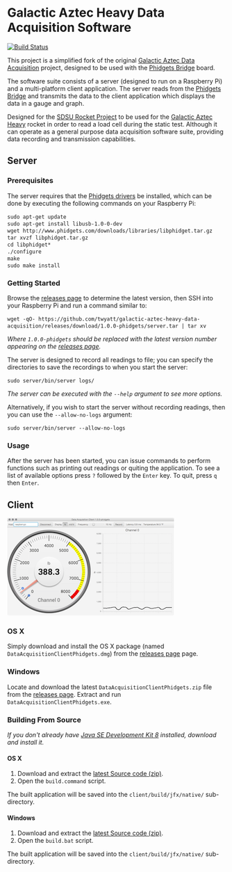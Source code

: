 # Galactic Aztec Heavy Data Acquisition Software
[![Build Status](https://travis-ci.org/twyatt/galactic-aztec-heavy-data-acquisition.svg?branch=phidgets)](https://travis-ci.org/twyatt/galactic-aztec-heavy-data-acquisition)


This project is a simplified fork of the original [Galactic Aztec Data Acquisition] project, designed to be used with the [Phidgets Bridge] board.

The software suite consists of a server (designed to run on a Raspberry Pi) and a multi-platform client application. The server reads from the [Phidgets Bridge] and transmits the data to the client application which displays the data in a gauge and graph.

Designed for the [SDSU Rocket Project] to be used for the [Galactic Aztec Heavy] rocket in order to read a load cell during the static test. Although it can operate as a general purpose data acquisition software suite, providing data recording and transmission capabilities.


## Server

### Prerequisites

The server requires that the [Phidgets drivers] be installed, which can be done by executing the following commands on your Raspberry Pi:
```
sudo apt-get update
sudo apt-get install libusb-1.0-0-dev
wget http://www.phidgets.com/downloads/libraries/libphidget.tar.gz
tar xvzf libphidget.tar.gz
cd libphidget*
./configure
make
sudo make install
```

### Getting Started

Browse the [releases page] to determine the latest version, then SSH into your Raspberry Pi and run a command similar to:
```
wget -qO- https://github.com/twyatt/galactic-aztec-heavy-data-acquisition/releases/download/1.0.0-phidgets/server.tar | tar xv
```
_Where `1.0.0-phidgets` should be replaced with the latest version number appearing on the [releases page]._

The server is designed to record all readings to file; you can specify the directories to save the recordings to when you start the server:
```
sudo server/bin/server logs/
```
_The server can be executed with the `--help` argument to see more options._

Alternatively, if you wish to start the server without recording readings, then you can use the `--allow-no-logs` argument:
```
sudo server/bin/server --allow-no-logs
```

### Usage

After the server has been started, you can issue commands to perform functions such as printing out readings or quiting the application. To see a list of available options press `?` followed by the `Enter` key. To quit, press `q` then `Enter`.


## Client

[![Client Gauges Screenshot](artwork/thumb_client.png?raw=true)](artwork/client.png?raw=true)

### OS X

Simply download and install the OS X package (named `DataAcquisitionClientPhidgets.dmg`) from the [releases page] page.

### Windows

Locate and download the latest `DataAcquisitionClientPhidgets.zip` file from the [releases page]. Extract and run `DataAcquisitionClientPhidgets.exe`.

### Building From Source

_If you don't already have [Java SE Development Kit 8] installed, download and install it._

#### OS X

1. Download and extract the [latest Source code (zip)].
1. Open the `build.command` script.

The built application will be saved into the `client/build/jfx/native/` sub-directory.

#### Windows

1. Download and extract the [latest Source code (zip)].
1. Open the `build.bat` script.

The built application will be saved into the `client/build/jfx/native/` sub-directory.


[Galactic Aztec Data Acquisition]: https://github.com/twyatt/galactic-aztec-data-acquisition
[Phidgets Bridge]: http://www.phidgets.com/products.php?product_id=1046
[SDSU Rocket Project]: http://rocket.sdsu.edu/
[Galactic Aztec Heavy]: http://rocket.sdsu.edu/rockets#galactic-aztec-heavy
[Phidgets drivers]: http://www.phidgets.com/docs/OS_-_Linux#Installing
[releases page]: https://github.com/twyatt/galactic-aztec-heavy-data-acquisition/releases
[Java SE Development Kit 8]: http://www.oracle.com/technetwork/java/javase/downloads/jdk8-downloads-2133151.html
[latest Source code (zip)]: https://github.com/twyatt/galactic-aztec-heavy-data-acquisition/zipball/master